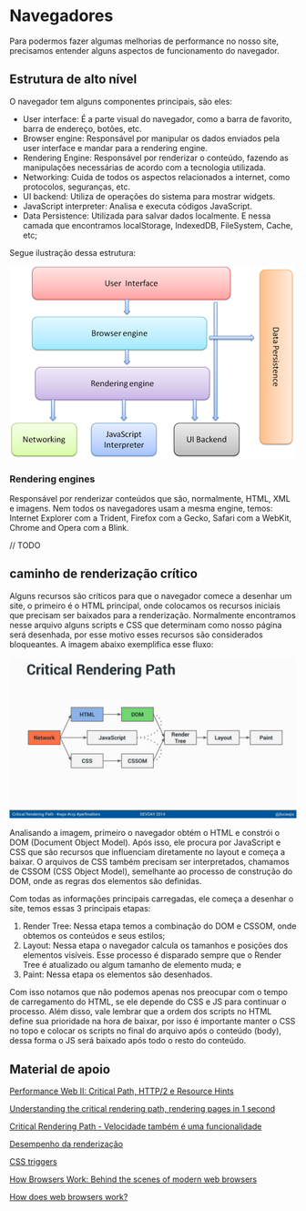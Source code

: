 # Navegadores

Para podermos fazer algumas melhorias de performance no nosso site, precisamos entender alguns aspectos de funcionamento do navegador.

## Estrutura de alto nível

O navegador tem alguns componentes principais, são eles:
 - User interface: É a parte visual do navegador, como a barra de favorito, barra de endereço, botões, etc.
 - Browser engine: Responsável por manipular os dados enviados pela user interface e mandar para a rendering engine.
 - Rendering Engine: Responsável por renderizar o conteúdo, fazendo as manipulações necessárias de acordo com a tecnologia utilizada.
 - Networking: Cuida de todos os aspectos relacionados a internet, como protocolos, seguranças, etc.
 - UI backend: Utiliza de operações do sistema para mostrar widgets.
 - JavaScript interpreter: Analisa e executa códigos JavaScript.
 - Data Persistence: Utilizada para salvar dados localmente. E nessa camada que encontramos localStorage, IndexedDB, FileSystem, Cache, etc;

Segue ilustração dessa estrutura:

![Estrutura do navegador](/images/browser-structure.png)

### Rendering engines

Responsável por renderizar conteúdos que são, normalmente, HTML, XML e imagens. Nem todos os navegadores usam a mesma engine, temos: Internet Explorer com a Trident, Firefox com a Gecko, Safari com a WebKit, Chrome and Opera com a Blink.

// TODO
## caminho de renderização crítico

Alguns recursos são críticos para que o navegador comece a desenhar um site, o primeiro é o HTML principal, onde colocamos os recursos iniciais que precisam ser baixados para a renderização. Normalmente encontramos nesse arquivo alguns scripts e CSS que determinam como nosso página será desenhada, por esse motivo esses recursos são considerados bloqueantes. A imagem abaixo exemplifica esse fluxo:

![Web vitals metrics](/images/critical-rendering-path.jpg)

Analisando a imagem, primeiro o navegador obtém o HTML e constrói o DOM (Document Object Model). Após isso, ele procura por JavaScript e CSS que são recursos que influenciam diretamente no layout e começa a baixar. O arquivos de CSS também precisam ser interpretados, chamamos de CSSOM (CSS Object Model), semelhante ao processo de construção do DOM, onde as regras dos elementos são definidas.

Com todas as informações principais carregadas, ele começa a desenhar o site, temos essas 3 principais etapas:

1. Render Tree: Nessa etapa temos a combinação do DOM e CSSOM, onde obtemos os conteúdos e seus estilos;
2. Layout: Nessa etapa o navegador calcula os tamanhos e posições dos elementos visíveis. Esse processo é disparado sempre que o Render Tree é atualizado ou algum tamanho de elemento muda; e
3. Paint: Nessa etapa os elementos são desenhados.

Com isso notamos que não podemos apenas nos preocupar com o tempo de carregamento do HTML, se ele depende do CSS e JS para continuar o processo. Além disso, vale lembrar que a ordem dos scripts no HTML define sua prioridade na hora de baixar, por isso é importante manter o CSS no topo e colocar os scripts no final do arquivo após o conteúdo (body), dessa forma o JS será baixado após todo o resto do conteúdo.

## Material de apoio

[Performance Web II: Critical Path, HTTP/2 e Resource Hints](https://cursos.alura.com.br/course/performance-http2-critical-path)

[Understanding the critical rendering path, rendering pages in 1 second](https://medium.com/@luisvieira_gmr/understanding-the-critical-rendering-path-rendering-pages-in-1-second-735c6e45b47a)

[Critical Rendering Path - Velocidade também é uma funcionalidade](https://www.infoq.com/br/presentations/critical-rendering-path/)

[Desempenho da renderização](https://developers.google.com/web/fundamentals/performance/rendering)

[CSS triggers](https://csstriggers.com/)

[How Browsers Work: Behind the scenes of modern web browsers](https://www.html5rocks.com/en/tutorials/internals/howbrowserswork/)

[How does web browsers work?](https://medium.com/@monica1109/how-does-web-browsers-work-c95ad628a509)